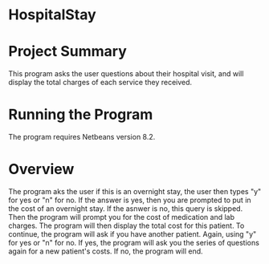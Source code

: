 # HospitalStay
# Project Summary
This program asks the user questions about their hospital visit, and will display the total charges of each service they received.
# Running the Program
The program requires Netbeans version 8.2.
# Overview
The program aks the user if this is an overnight stay, the user then types "y" for yes or "n" for no.
If the answer is yes, then you are prompted to put in the cost of an overnight stay.
If the asnwer is no, this query is skipped.
Then the program will prompt you for the cost of medication and lab charges.
The program will then display the total cost for this patient.
To continue, the program will ask if you have another patient.
Again, using "y" for yes or "n" for no.
If yes, the program will ask you the series of questions again for a new patient's costs.
If no, the program will end.
